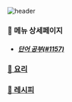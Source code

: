 ![header](https://capsule-render.vercel.app/api?type=waving&color=timeAuto&height=300&section=header&text=🥗오늘의%20메뉴🥘&fontSize=70&animation=fadeIn&fontAlignY=38&desc=단어%20공부&descAlignY=58&descAlign=50&descSize=30)

### 📑 메뉴 상세페이지

- ##### [단어 공부(#1157)](https://boj.kr/1157)

### [🍱 요리](./dish)

### [📖 레시피](./recipe)

